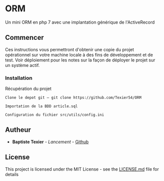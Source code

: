 # ORM

Un mini ORM en php 7 avec une implantation générique de l'ActiveRecord

## Commencer

Ces instructions vous permettront d'obtenir une copie du projet opérationnel sur votre machine locale à des fins de développement et de test. Voir déploiement pour les notes sur la façon de déployer le projet sur un système actif.

### Installation

Récupération du projet

```
Clone le depot git — git clone https://github.com/Texier54/ORM
```

```
Importation de la BDD article.sql
```

```
Configuration du fichier src/utils/config.ini
```

## Autheur

* **Baptiste Texier** - *Lancement* - [Github](https://github.com/texier54)

## License

This project is licensed under the MIT License - see the [LICENSE.md](LICENSE.md) file for details


